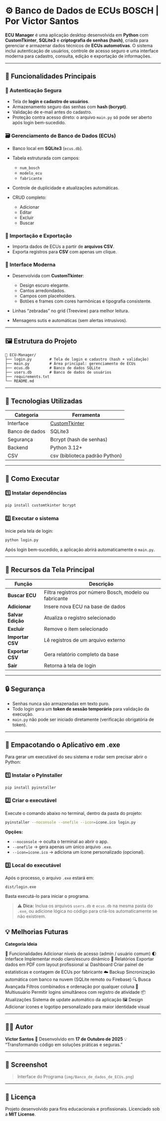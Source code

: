 # ⚙️ Banco de Dados de ECUs BOSCH | Por Victor Santos

**ECU Manager** é uma aplicação desktop desenvolvida em **Python** com **CustomTkinter**, **SQLite3** e **criptografia de senhas (hash)**, criada para gerenciar e armazenar dados técnicos de **ECUs automotivas**.
O sistema inclui autenticação de usuários, controle de acesso seguro e uma interface moderna para cadastro, consulta, edição e exportação de informações.

---

## 🧩 Funcionalidades Principais

### 🔐 Autenticação Segura

* Tela de **login e cadastro de usuários**.
* Armazenamento seguro das senhas com **hash (bcrypt)**.
* Validação de e-mail antes do cadastro.
* Proteção contra acesso direto: o arquivo `main.py` só pode ser aberto após login bem-sucedido.

### 🗃️ Gerenciamento de Banco de Dados (ECUs)

* Banco local em **SQLite3** (`ecus.db`).
* Tabela estruturada com campos:

  * `num_bosch`
  * `modelo_ecu`
  * `fabricante`
* Controle de duplicidade e atualizações automáticas.
* CRUD completo:

  * Adicionar
  * Editar
  * Excluir
  * Buscar

### 📁 Importação e Exportação

* Importa dados de ECUs a partir de **arquivos CSV**.
* Exporta registros para **CSV** com apenas um clique.

### 🎨 Interface Moderna

* Desenvolvida com **CustomTkinter**:

  * Design escuro elegante.
  * Cantos arredondados.
  * Campos com placeholders.
  * Botões e frames com cores harmônicas e tipografia consistente.
* Linhas “zebradas” no grid (Treeview) para melhor leitura.
* Mensagens sutis e automáticas (sem alertas intrusivos).

---

## 🖼️ Estrutura do Projeto

```
📂 ECU-Manager/
├── login.py        # Tela de login e cadastro (hash + validação)
├── main.py         # Área principal: gerenciamento de ECUs
├── ecus.db         # Banco de dados SQLite
├── users.db        # Banco de dados de usuários
├── requirements.txt
└── README.md
```

---

## 🧠 Tecnologias Utilizadas

| Categoria      | Ferramenta                                                      |
| -------------- | --------------------------------------------------------------- |
| Interface      | [CustomTkinter](https://github.com/TomSchimansky/CustomTkinter) |
| Banco de dados | SQLite3                                                         |
| Segurança      | Bcrypt (hash de senhas)                                         |
| Backend        | Python 3.12+                                                    |
| CSV            | csv (biblioteca padrão Python)                                  |

---

## 🚀 Como Executar

### 1️⃣ Instalar dependências

```bash
pip install customtkinter bcrypt
```

### 2️⃣ Executar o sistema

Inicie pela tela de login:

```bash
python login.py
```

Após login bem-sucedido, a aplicação abrirá automaticamente o `main.py`.

---

## 🧰 Recursos da Tela Principal

| Função            | Descrição                                               |
| ----------------- | ------------------------------------------------------- |
| **Buscar ECU**    | Filtra registros por número Bosch, modelo ou fabricante |
| **Adicionar**     | Insere nova ECU na base de dados                        |
| **Salvar Edição** | Atualiza o registro selecionado                         |
| **Excluir**       | Remove o item selecionado                               |
| **Importar CSV**  | Lê registros de um arquivo externo                      |
| **Exportar CSV**  | Gera relatório completo da base                         |
| **Sair**          | Retorna à tela de login                                 |

---

## 🔒 Segurança

* Senhas nunca são armazenadas em texto puro.
* Todo login gera um **token de sessão temporário** para validação da execução.
* `main.py` não pode ser iniciado diretamente (verificação obrigatória de token).

---

## 🧱 Empacotando o Aplicativo em .exe

Para gerar um executável do seu sistema e rodar sem precisar abrir o Python:

### 1️⃣ Instalar o **PyInstaller**

```bash
pip install pyinstaller
```

### 2️⃣ Criar o executável

Execute o comando abaixo no terminal, dentro da pasta do projeto:

```bash
pyinstaller --noconsole --onefile --icon=icone.ico login.py
```

**Opções:**

* `--noconsole` → oculta o terminal ao abrir o app.
* `--onefile` → gera apenas um único arquivo `.exe`.
* `--icon=icone.ico` → adiciona um ícone personalizado (opcional).

### 3️⃣ Local do executável

Após o processo, o arquivo `.exe` estará em:

```
dist/login.exe
```

Basta executá-lo para iniciar o programa.

> ⚠️ **Dica:** Inclua os arquivos `users.db` e `ecus.db` na mesma pasta do `.exe`, ou adicione lógica no código para criá-los automaticamente se não existirem.

## 💡 Melhorias Futuras

**Categoria	Ideia** 

🔧 Funcionalidades	Adicionar níveis de acesso (admin / usuário comum)
🌓 Interface	Implementar modo claro/escuro dinâmico
🧾 Relatórios	Exportar dados em PDF com layout profissional
📊 Dashboard	Criar painel de estatísticas e contagem de ECUs por fabricante
☁️ Backup	Sincronização automática com banco na nuvem (SQLite remoto ou Firebase)
🔍 Busca Avançada	Filtros combinados e ordenação por qualquer coluna
👥 Multiusuário	Permitir logins simultâneos com registro de atividade
📦 Atualizações	Sistema de update automático da aplicação
🖼️ Design	Adicionar ícones e logotipo personalizado para maior identidade visual

---

## 👨‍💻 Autor

**Victor Santos**
📅 Desenvolvido em **17 de Outubro de 2025**
💡 “Transformando código em soluções práticas e seguras.”

---

## 📸 Screenshot 

> Interface do Programa (`img/Banco_de_dados_de_ECUs.png`)

---

## 📜 Licença

Projeto desenvolvido para fins educacionais e profissionais.
Licenciado sob a **MIT License**.
